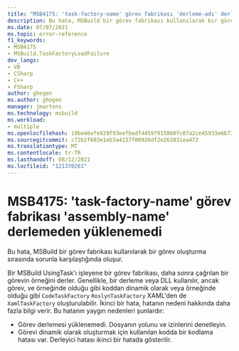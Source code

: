 ```yaml
---
title: "MSB4175: 'task-factory-name' görev fabrikası 'derleme-adı' derlemeden yüklenemedi."
description: Bu hata, MSBuild bir görev fabrikası kullanılarak bir görev oluşturma sırasında sorunla karşılaştığında oluşur.
ms.date: 07/07/2021
ms.topic: error-reference
f1_keywords:
- MSB4175
- MSBuild.TaskFactoryLoadFailure
dev_langs:
- VB
- CSharp
- C++
- FSharp
author: ghogen
ms.author: ghogen
manager: jmartens
ms.technology: msbuild
ms.workload:
- multiple
ms.openlocfilehash: 19be46efe929f93eefbedf44597915860fc07a2ce45933e6b73de19782e39ce7
ms.sourcegitcommit: c72b2f603e1eb3a4157f00926df2e263831ea472
ms.translationtype: MT
ms.contentlocale: tr-TR
ms.lasthandoff: 08/12/2021
ms.locfileid: "121370261"
---
```

# <a name="msb4175-the-task-factory-task-factory-name-could-not-be-loaded-from-the-assembly-assembly-name"></a>MSB4175: 'task-factory-name' görev fabrikası 'assembly-name' derlemeden yüklenemedi

Bu hata, MSBuild bir görev fabrikası kullanılarak bir görev oluşturma sırasında sorunla karşılaştığında oluşur.

Bir MSBuild UsingTask'ı işleyene bir görev fabrikası, daha sonra çağrılan bir görevin örneğini derler. Genellikle, bir derleme veya DLL kullanılır, ancak görev, ve örneğinde olduğu gibi koddan dinamik olarak veya örneğinde olduğu gibi `CodeTaskFactory` `RoslynTaskFactory` XAML'den de `XamlTaskFactory` oluşturulabilir. İkinci bir hata, hatanın nedeni hakkında daha fazla bilgi verir. Bu hatanın yaygın nedenleri şunlardır:

- Görev derlemesi yüklenemedi. Dosyanın yolunu ve izinlerini denetleyin.
- Görevi dinamik olarak oluşturmak için kullanılan kodda bir kodlama hatası var. Derleyici hatası ikinci bir hatada gösterilir.
